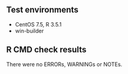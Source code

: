 ## Test environments
* CentOS 7.5, R 3.5.1
* win-builder

## R CMD check results
There were no ERRORs, WARNINGs or NOTEs. 
